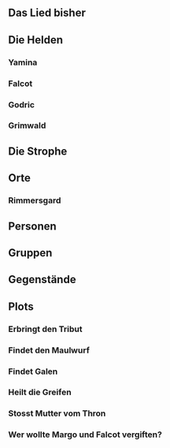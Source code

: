 ## Das Lied bisher



## Die Helden

### Yamina

### Falcot

### Godric

### Grimwald

## Die Strophe

## Orte

### Rimmersgard

## Personen

## Gruppen

## Gegenstände

## Plots

### Erbringt den Tribut

### Findet den Maulwurf

### Findet Galen

### Heilt die Greifen

### Stosst Mutter vom Thron

### Wer wollte Margo und Falcot vergiften?



